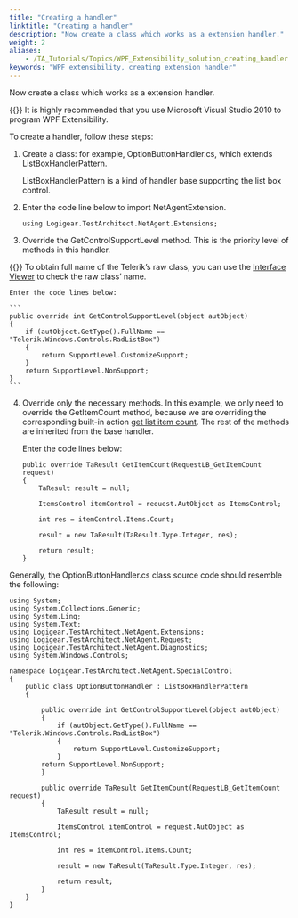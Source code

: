 ```yaml
--- 
title: "Creating a handler"
linktitle: "Creating a handler"
description: "Now create a class which works as a extension handler."
weight: 2
aliases: 
    - /TA_Tutorials/Topics/WPF_Extensibility_solution_creating_handler.html
keywords: "WPF extensibility, creating extension handler"
---
```


Now create a class which works as a extension handler.

{{<remember>}} It is highly recommended that you use Microsoft Visual Studio 2010 to program WPF Extensibility.

To create a handler, follow these steps:

1.  Create a class: for example, OptionButtonHandler.cs, which extends ListBoxHandlerPattern.

    ListBoxHandlerPattern is a kind of handler base supporting the list box control.

2.  Enter the code line below to import NetAgentExtension.

    ```
    using Logigear.TestArchitect.NetAgent.Extensions;
    ```

3.  Override the GetControlSupportLevel method. This is the priority level of methods in this handler.

{{<tip>}} To obtain full name of the Telerik’s raw class, you can use the [Interface Viewer](/TA_Help/Topics/Interface_def_Viewer.html) to check the raw class’ name.

    Enter the code lines below:

    ```
    public override int GetControlSupportLevel(object autObject)
    {
        if (autObject.GetType().FullName == "Telerik.Windows.Controls.RadListBox")
        {
            return SupportLevel.CustomizeSupport;
        }
        return SupportLevel.NonSupport;
    }
    ```

4.  Override only the necessary methods. In this example, we only need to override the GetItemCount method, because we are overriding the corresponding built-in action [get list item count](/TA_Automation/Topics/bia_get_list_item_count.html). The rest of the methods are inherited from the base handler.

    Enter the code lines below:

    ```
    public override TaResult GetItemCount(RequestLB_GetItemCount request)
    {
        TaResult result = null;
    
        ItemsControl itemControl = request.AutObject as ItemsControl;  
        
        int res = itemControl.Items.Count;
        
        result = new TaResult(TaResult.Type.Integer, res);
    
        return result;
    }
    ```


Generally, the OptionButtonHandler.cs class source code should resemble the following:

```
using System;
using System.Collections.Generic;
using System.Linq;
using System.Text;
using Logigear.TestArchitect.NetAgent.Extensions;
using Logigear.TestArchitect.NetAgent.Request;
using Logigear.TestArchitect.NetAgent.Diagnostics;
using System.Windows.Controls;

namespace Logigear.TestArchitect.NetAgent.SpecialControl
{
    public class OptionButtonHandler : ListBoxHandlerPattern
    {

        public override int GetControlSupportLevel(object autObject)
        {
            if (autObject.GetType().FullName == "Telerik.Windows.Controls.RadListBox")
            {
                return SupportLevel.CustomizeSupport;
            }
        return SupportLevel.NonSupport;
        }

        public override TaResult GetItemCount(RequestLB_GetItemCount request)
        {
            TaResult result = null;

            ItemsControl itemControl = request.AutObject as ItemsControl;  
            
            int res = itemControl.Items.Count;
            
            result = new TaResult(TaResult.Type.Integer, res);

            return result;
        }
    }
}
```




